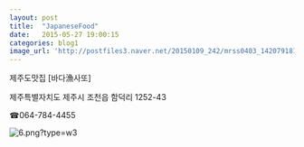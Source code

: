 ```yaml
---
layout: post
title:  "JapaneseFood"
date:   2015-05-27 19:00:15
categories: blog1
image_url: 'http://postfiles3.naver.net/20150109_242/mrss0403_1420791814728O3Xu4_PNG/0.png?type=w3'
---
```


제주도맛집 [바다漁사또]

제주특별자치도 제주시 조천읍 함덕리 1252-43

☎064-784-4455



![6.png?type=w3](http://postfiles9.naver.net/20150109_104/mrss0403_14207918188305RqgU_PNG/6.png?type=w3)


